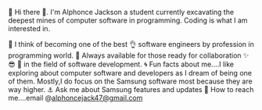 🙋 Hi there 👋. I'm Alphonce Jackson a student currently excavating the deepest mines of computer software in programming. Coding is what I am interested in.


🤔 I think of becoming one of the best 👌 software engineers by profession in programming world.
🙏  Always available for those ready for collaboration ✨️ 😎 🙌 in the field of software development. 
🌀 Fun facts about me....I like exploring about computer software and developers as I dream of being one of them. Mostly,I do focus on the Samsung software most because they are way higher. 
⚓️ Ask me about Samsung features and updates
🎲 How to reach me....email @alphoncejack47@gmail.com
